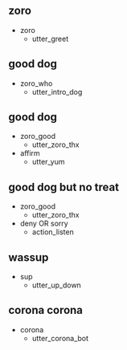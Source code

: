## zoro
* zoro
  - utter_greet

## good dog
* zoro_who
  - utter_intro_dog

## good dog
* zoro_good
  - utter_zoro_thx
* affirm
  - utter_yum

## good dog but no treat
* zoro_good
  - utter_zoro_thx
* deny OR sorry
  - action_listen

## wassup
* sup
  - utter_up_down

## corona corona
* corona
  - utter_corona_bot
